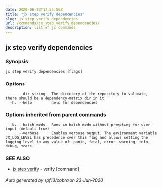 ```yaml
---
date: 2020-06-23T12:55:56Z
title: "jx step verify dependencies"
slug: jx_step_verify_dependencies
url: /commands/jx_step_verify_dependencies/
description: list of jx commands
---
```

## jx step verify dependencies



### Synopsis



```
jx step verify dependencies [flags]
```

### Options

```
      --dir string   The directory of the repository to validate, there should be a dependency-matrix dir in it
  -h, --help         help for dependencies
```

### Options inherited from parent commands

```
  -b, --batch-mode   Runs in batch mode without prompting for user input (default true)
      --verbose      Enables verbose output. The environment variable JX_LOG_LEVEL has precedence over this flag and allows setting the logging level to any value of: panic, fatal, error, warning, info, debug, trace
```

### SEE ALSO

* [jx step verify](/commands/jx_step_verify/)	 - verify [command]

###### Auto generated by spf13/cobra on 23-Jun-2020
